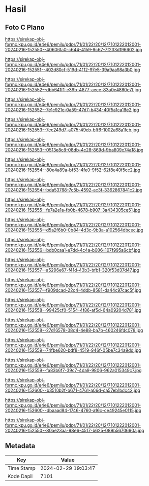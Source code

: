# Hasil

## Foto C Plano

https://sirekap-obj-formc.kpu.go.id/e4e6/pemilu/pdpr/71/01/22/20/12/7101222012001-20240216-152550--40606fa0-c644-4159-9c67-7f233d196602.jpg

https://sirekap-obj-formc.kpu.go.id/e4e6/pemilu/pdpr/71/01/22/20/12/7101222012001-20240216-152551--402d80cf-519d-4112-97e5-39a9aa98a3b0.jpg

https://sirekap-obj-formc.kpu.go.id/e4e6/pemilu/pdpr/71/01/22/20/12/7101222012001-20240216-152552--dbb641f1-e39b-4877-aece-83a0e4860e7f.jpg

https://sirekap-obj-formc.kpu.go.id/e4e6/pemilu/pdpr/71/01/22/20/12/7101222012001-20240216-152552--7e1c921c-0a59-47d7-b434-40f5a1ca18e2.jpg

https://sirekap-obj-formc.kpu.go.id/e4e6/pemilu/pdpr/71/01/22/20/12/7101222012001-20240216-152553--7ec249d7-a075-49eb-bff6-1002a68a1fcb.jpg

https://sirekap-obj-formc.kpu.go.id/e4e6/pemilu/pdpr/71/01/22/20/12/7101222012001-20240216-152553--0513e8c8-08db-4c28-869d-9ba809c74a18.jpg

https://sirekap-obj-formc.kpu.go.id/e4e6/pemilu/pdpr/71/01/22/20/12/7101222012001-20240216-152554--80e4a89a-bf53-4fe0-9f52-62f8e40f5cc2.jpg

https://sirekap-obj-formc.kpu.go.id/e4e6/pemilu/pdpr/71/01/22/20/12/7101222012001-20240216-152554--bda53768-7c5b-4592-ac3f-3362867841c2.jpg

https://sirekap-obj-formc.kpu.go.id/e4e6/pemilu/pdpr/71/01/22/20/12/7101222012001-20240216-152555--fe7a2e1a-fb0b-4678-b907-3a434305ce51.jpg

https://sirekap-obj-formc.kpu.go.id/e4e6/pemilu/pdpr/71/01/22/20/12/7101222012001-20240216-152555--d5a2f6b0-0b84-4d3c-9b3a-a102564dbcec.jpg

https://sirekap-obj-formc.kpu.go.id/e4e6/pemilu/pdpr/71/01/22/20/12/7101222012001-20240216-152556--bdb0caa1-e7dd-4c4a-b006-107f995a6cbf.jpg

https://sirekap-obj-formc.kpu.go.id/e4e6/pemilu/pdpr/71/01/22/20/12/7101222012001-20240216-152557--a5296e67-f41d-43b3-bfb1-320f53d37d47.jpg

https://sirekap-obj-formc.kpu.go.id/e4e6/pemilu/pdpr/71/01/22/20/12/7101222012001-20240216-152557--f909dcad-22c4-4ddb-8581-da44c97cac5f.jpg

https://sirekap-obj-formc.kpu.go.id/e4e6/pemilu/pdpr/71/01/22/20/12/7101222012001-20240216-152558--99425cf0-5154-4f86-af5d-64a09204d781.jpg

https://sirekap-obj-formc.kpu.go.id/e4e6/pemilu/pdpr/71/01/22/20/12/7101222012001-20240216-152558--27d16578-08d4-4e88-ba7b-460246fdc078.jpg

https://sirekap-obj-formc.kpu.go.id/e4e6/pemilu/pdpr/71/01/22/20/12/7101222012001-20240216-152559--74fbe620-bdf8-4519-946f-05be7c34a9dd.jpg

https://sirekap-obj-formc.kpu.go.id/e4e6/pemilu/pdpr/71/01/22/20/12/7101222012001-20240216-152559--fa83b6f7-39c7-4da9-9806-962a015349c7.jpg

https://sirekap-obj-formc.kpu.go.id/e4e6/pemilu/pdpr/71/01/22/20/12/7101222012001-20240216-152600--b3510b2f-b671-4761-a06d-ca57eb1bdc42.jpg

https://sirekap-obj-formc.kpu.go.id/e4e6/pemilu/pdpr/71/01/22/20/12/7101222012001-20240216-152600--dbaaad84-1746-4760-a16c-ce49245e0115.jpg

https://sirekap-obj-formc.kpu.go.id/e4e6/pemilu/pdpr/71/01/22/20/12/7101222012001-20240216-152550--80ae23aa-98e6-4517-b625-089b5670690a.jpg


## Metadata

| Key        | Value               |
| ---------- | ------------------- |
| Time Stamp | 2024-02-29 19:03:47 |
| Kode Dapil | 7101                |




